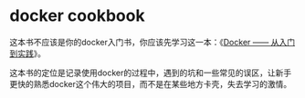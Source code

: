 docker cookbook
=======
这本书不应该是你的docker入门书，你应该先学习这一本：《[Docker —— 从入门到实践](https://www.gitbook.com/book/yeasy/docker_practice/details)》。

这本书的定位是记录使用docker的过程中，遇到的坑和一些常见的误区，让新手更快的熟悉docker这个伟大的项目，而不是在某些地方卡壳，失去学习的激情。